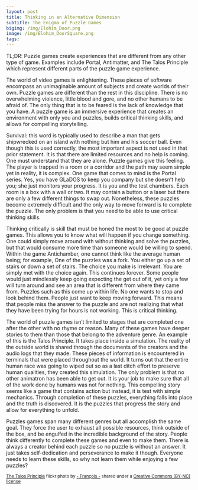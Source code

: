 ```yaml
---
layout: post
title: Thinking in an Alternative Dimension
subtitle: The Enigma of Puzzle Games
bigimg: /img/Elohim_Door.png
image: /img/Elohim_DoorSquare.png
tags:
---
```

TL;DR: Puzzle games create experiences that are different from any other type of game. Examples include Portal, Antimatter, and The Talos Principle which represent different parts of the puzzle game experience.

The world of video games is enlightening. These pieces of software encompass an unimaginable amount of subjects and create worlds of their own. Puzzle games are different than the rest in this discipline. There is no overwhelming violence, little blood and gore, and no other humans to be afraid of. The only thing that is to be feared is the lack of knowledge that you have. A puzzle game is an immersive experience that creates an environment with only you and puzzles, builds critical thinking skills, and allows for compelling storytelling.

Survival: this word is typically used to describe a man that gets shipwrecked on an island with nothing but him and his soccer ball. Even though this is used correctly, the most important aspect is not used in that prior statement. It is that there are limited resources and no help is coming. One must understand that they are alone. Puzzle games give this feeling. The player is trapped in a room or a corridor and the path may seem simple yet in reality, it is complex. One game that comes to mind is the Portal series. Yes, you have GLaDOS to keep you company but she doesn’t help you; she just monitors your progress. It is you and the test chambers. Each room is a box with a wall or two. It may contain a button or a laser but there are only a few different things to swap out. Nonetheless, these puzzles become extremely difficult and the only way to move forward is to complete the puzzle. The only problem is that you need to be able to use critical thinking skills.

Thinking critically is skill that must be honed the most to be good at puzzle games. This allows you to know what will happen if you change something. One could simply move around with without thinking and solve the puzzles, but that would consume more time than someone would be willing to spend. Within the game Antichamber, one cannot think like the average human being; for example,  One of the puzzles was a fork. You either go up a set of stairs or down a set of stairs. The choice you make is irrelevant. You are simply met with the choice again. This continues forever. Some people would just mindlessly keep going expecting the get out of it, yet only a few will turn around and see an area that is different from where they came from. Puzzles such as this come up within life. No one wants to stop and look behind them. People just want to keep moving forward. This means that people miss the answer to the puzzle and are not realizing that what they have been trying for hours is not working. This is critical thinking.

The world of puzzle games isn’t limited to stages that are completed one after the other with no rhyme or reason. Many of these games have deeper stories to them than those that belong to the adventure genre. An example of this is the Talos Principle. It takes place inside a simulation. The reality of the outside world is shared through the documents of the creators and the audio logs that they made. These pieces of information is encountered in terminals that were placed throughout the world. It turns out that the entire human race was going to wiped out so as a last ditch effort to preserve human qualities, they created this simulation. The only problem is that no other animatron has been able to get out. It is your job to make sure that all of the work done by humans was not for nothing. This compelling story seems like a game that contains action but instead, it is test with simple mechanics. Through completion of these puzzles, everything falls into place and the truth is discovered. It is the puzzles that progress the story and allow for everything to unfold.

Puzzles games span many different genres but all accomplish the same goal. They force the user to exhaust all possible resources, think outside of the box, and be engulfed in the incredible background of the story. People think differently to complete these games and even to make them. There is always a creator behind each puzzle so no puzzle is without an answer. It just takes self-dedication and perseverance to make it though. Everyone needs to learn these skills, so why not learn them while enjoying a few puzzles?

<small> <a title="The Talos Principle" href="https://flickr.com/photos/wakeupmrfreeman/16214157737">The Talos Principle</a> flickr photo by <a href="https://flickr.com/people/wakeupmrfreeman">- François -</a> shared under a <a href="https://creativecommons.org/licenses/by-nc/2.0/">Creative Commons (BY-NC) license</a> </small>
